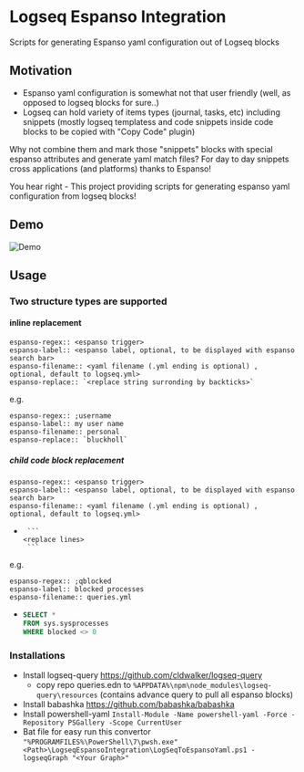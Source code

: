# Logseq Espanso Integration
Scripts for generating Espanso yaml configuration out of Logseq blocks

## Motivation
- Espanso yaml configuration is somewhat not that user friendly (well, as opposed to logseq blocks for sure..)
- Logseq can hold variety of items types (journal, tasks, etc) including snippets (mostly logseq templatess and code snippets inside code blocks to be copied with "Copy Code" plugin)

Why not combine them and mark those "snippets" blocks with special espanso attributes and generate yaml match files?
For day to day snippets cross applications (and platforms) thanks to Espanso!

You hear right - This project providing scripts for generating espanso yaml configuration from logseq blocks!
## Demo

![Demo](https://github.com/bluckholl/LogseqEspansoIntegration/assets/2509820/7a0303ce-257a-4b43-bd92-ba3156af7c78)



## Usage

### Two structure types are supported
#### inline replacement
```
espanso-regex:: <espanso trigger> 
espanso-label:: <espanso label, optional, to be displayed with espanso search bar>
espanso-filename:: <yaml filename (.yml ending is optional) , optional, default to logseq.yml>
espanso-replace:: `<replace string surronding by backticks>`
```
e.g. 
```
espanso-regex:: ;username 
espanso-label:: my user name
espanso-filename:: personal
espanso-replace:: `bluckholl`
```
##### child code block replacement
```
espanso-regex:: <espanso trigger> 
espanso-label:: <espanso label, optional, to be displayed with espanso search bar>
espanso-filename:: <yaml filename (.yml ending is optional) , optional, default to logseq.yml>
```
- 
       ```
      <replace lines>
       ```

e.g. 
  ```
espanso-regex:: ;qblocked 
espanso-label:: blocked processes
espanso-filename:: queries.yml
```
- 
     ```sql
     SELECT *
     FROM sys.sysprocesses
     WHERE blocked <> 0
     ```
 
### Installations    
- Install logseq-query https://github.com/cldwalker/logseq-query
  - copy repo queries.edn to `%APPDATA%\npm\node_modules\logseq-query\resources` (contains advance query to pull all espanso blocks)
- Install babashka https://github.com/babashka/babashka
- Install powershell-yaml `Install-Module -Name powershell-yaml -Force -Repository PSGallery -Scope CurrentUser`
- Bat file for easy run this convertor
`"%PROGRAMFILES%\PowerShell\7\pwsh.exe" <Path>\LogseqEspansoIntegration\LogSeqToEspansoYaml.ps1 -logseqGraph "<Your Graph>"`
